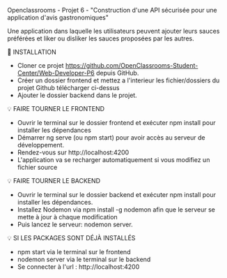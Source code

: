 Openclassrooms - Projet 6 - "Construction d'une API sécurisée pour une application d'avis gastronomiques"

Une application dans laquelle les utilisateurs peuvent ajouter leurs sauces préférées et liker ou disliker les sauces proposées par les autres.

🔨   INSTALLATION

- Cloner ce projet https://github.com/OpenClassrooms-Student-Center/Web-Developer-P6 depuis GitHub.
- Créer un dossier frontend et mettez a l'interieur les fichier/dossiers du projet Github télécharger ci-dessus
- Ajouter le dossier backend dans le projet.

💡   FAIRE TOURNER LE FRONTEND

- Ouvrir le terminal sur le dossier frontend et exécuter npm install pour installer les dépendances
- Démarrer ng serve (ou npm start) pour avoir accès au serveur de développement.
- Rendez-vous sur http://localhost:4200
- L'application va se recharger automatiquement si vous modifiez un fichier source

💡   FAIRE TOURNER LE BACKEND

- Ouvrir le terminal sur le dossier backend et exécuter npm install pour installer les dépendances.
- Installez Nodemon via npm install -g nodemon afin que le serveur se mette à jour à chaque modification
- Puis lancez le serveur: nodemon server.

💡   SI LES PACKAGES SONT DÉJÀ INSTALLÉS

- npm start via le terminal sur le frontend
- nodemon server via le terminal sur le backend
- Se connecter à l'url : http://localhost:4200
